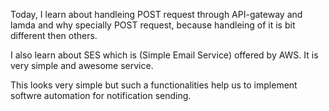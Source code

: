 Today, I learn about handleing POST request through API-gateway and lamda and why specially POST request, because handleing of it is bit different then others.

I also learn about SES which is (Simple Email Service) offered by AWS. It is very simple and  awesome service.

This looks very simple but such a functionalities help us to implement softwre automation for notification sending.


